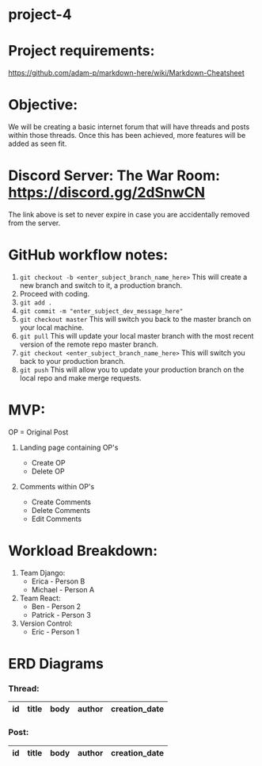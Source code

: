 # project-4
# Project requirements:
https://github.com/adam-p/markdown-here/wiki/Markdown-Cheatsheet

# Objective: 
We will be creating a basic internet forum that will have threads and posts within those threads. Once this has been achieved, more features will be added as seen fit.

# Discord Server: The War Room: https://discord.gg/2dSnwCN
The link above is set to never expire in case you are accidentally removed from the server.


# GitHub workflow notes:
1. ```git checkout -b <enter_subject_branch_name_here>``` This will create a new branch and switch to it, a production branch.
2. Proceed with coding.
3. ```git add .```
4. ```git commit -m "enter_subject_dev_message_here"```
5. ```git checkout master``` This will switch you back to the master branch on your local machine.
6. ```git pull``` This will update your local master branch with the most recent version of the remote repo master branch.
7. ```git checkout <enter_subject_branch_name_here>``` This will switch you back to your production branch.
8. ```git push``` This will allow you to update your production branch on the local repo and make merge requests.


# MVP:
OP = Original Post
1. Landing page containing OP's
    * Create OP
    * Delete OP

2. Comments within OP's
    * Create Comments
    * Delete Comments
    * Edit Comments


# Workload Breakdown:
1. Team Django:
    * Erica - Person B
    * Michael - Person A
2. Team React:
    * Ben - Person 2
    * Patrick - Person 3
3. Version Control: 
    * Eric - Person 1


# ERD Diagrams

### Thread:
| id | title | body | author | creation_date |
| --- | --- | --- | --- | --- |

### Post:
| id | title | body | author | creation_date |
| --- | --- | --- | --- | --- |